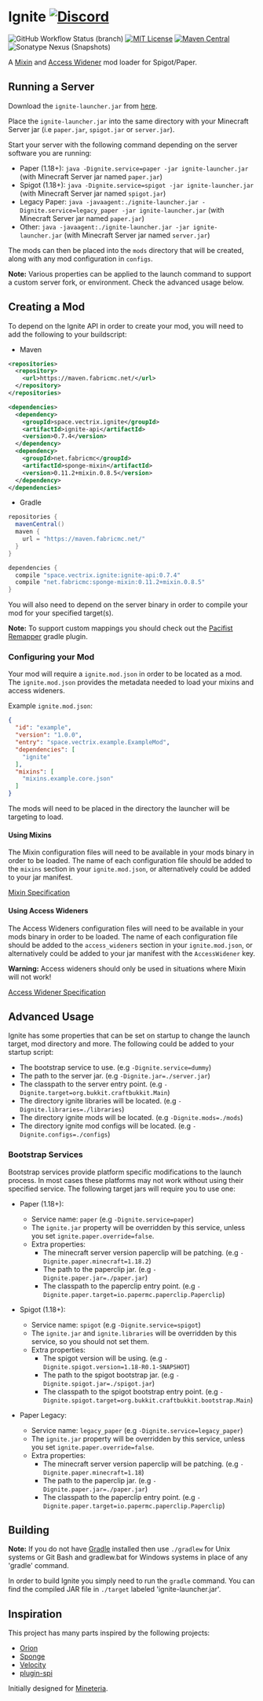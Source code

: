 Ignite [![Discord](https://img.shields.io/discord/819522977586348052?style=for-the-badge)](https://discord.gg/rYpaxPFQrj)
======
![GitHub Workflow Status (branch)](https://img.shields.io/github/workflow/status/vectrix-space/ignite/build/main)
[![MIT License](https://img.shields.io/badge/license-MIT-blue)](license.txt)
[![Maven Central](https://img.shields.io/maven-central/v/space.vectrix.ignite/ignite-api?label=stable)](https://search.maven.org/search?q=g:space.vectrix.ignite%20AND%20a:ignite*)
![Sonatype Nexus (Snapshots)](https://img.shields.io/nexus/s/space.vectrix.ignite/ignite-api?label=dev&server=https%3A%2F%2Fs01.oss.sonatype.org)

A [Mixin] and [Access Widener] mod loader for Spigot/Paper.

## Running a Server

Download the `ignite-launcher.jar` from [here](https://github.com/vectrix-space/ignite/releases/latest).

Place the `ignite-launcher.jar` into the same directory with your Minecraft Server jar (i.e `paper.jar`, `spigot.jar` or `server.jar`).

Start your server with the following command depending on the server software you are running:
- Paper (1.18+): `java -Dignite.service=paper -jar ignite-launcher.jar` (with Minecraft Server jar named `paper.jar`)
- Spigot (1.18+): `java -Dignite.service=spigot -jar ignite-launcher.jar` (with Minecraft Server jar named `spigot.jar`)
- Legacy Paper: `java -javaagent:./ignite-launcher.jar -Dignite.service=legacy_paper -jar ignite-launcher.jar` (with Minecraft Server jar named `paper.jar`)
- Other: `java -javaagent:./ignite-launcher.jar -jar ignite-launcher.jar` (with Minecraft Server jar named `server.jar`)

The mods can then be placed into the `mods` directory that will be created, along with any mod configuration in `configs`.

**Note:** Various properties can be applied to the launch command to support a custom server fork, or environment. Check the advanced usage below.

## Creating a Mod

To depend on the Ignite API in order to create your mod, you will need to add the following to your buildscript:

* Maven
```xml
<repositories>
  <repository>
    <url>https://maven.fabricmc.net/</url>
  </repository>
</repositories>

<dependencies>
  <dependency>
    <groupId>space.vectrix.ignite</groupId>
    <artifactId>ignite-api</artifactId>
    <version>0.7.4</version>
  </dependency>
  <dependency>
    <groupId>net.fabricmc</groupId>
    <artifactId>sponge-mixin</artifactId>
    <version>0.11.2+mixin.0.8.5</version>
  </dependency>
</dependencies>
```

* Gradle
```groovy
repositories {
  mavenCentral()
  maven {
    url = "https://maven.fabricmc.net/"
  }
}

dependencies {
  compile "space.vectrix.ignite:ignite-api:0.7.4"
  compile "net.fabricmc:sponge-mixin:0.11.2+mixin.0.8.5"
}
```

You will also need to depend on the server binary in order to compile your mod for your specified target(s).

**Note:** To support custom mappings you should check out the [Pacifist Remapper](https://github.com/PacifistMC/pacifist-remapper) gradle plugin.

### Configuring your Mod

Your mod will require a `ignite.mod.json` in order to be located as a mod. The `ignite.mod.json` provides the metadata needed to load your mixins and access wideners.

Example `ignite.mod.json`:
```json
{
  "id": "example",
  "version": "1.0.0",
  "entry": "space.vectrix.example.ExampleMod",
  "dependencies": [
    "ignite"
  ],
  "mixins": [
    "mixins.example.core.json"
  ]
}
```

The mods will need to be placed in the directory the launcher will be targeting to load.

#### Using Mixins

The Mixin configuration files will need to be available in your mods binary in order to be loaded. The name of each configuration file should be added to the `mixins` section in
your `ignite.mod.json`, or alternatively could be added to your jar manifest.

[Mixin Specification]

#### Using Access Wideners

The Access Wideners configuration files will need to be available in your mods binary in order to be loaded. The name of each configuration file should be added to the `access_wideners`
section in your `ignite.mod.json`, or alternatively could be added to your jar manifest with the `AccessWidener` key.

**Warning:** Access wideners should only be used in situations where Mixin will not work!

[Access Widener Specification]

## Advanced Usage

Ignite has some properties that can be set on startup to change the launch target, mod directory and more. The following could be added to your startup script:

- The bootstrap service to use. (e.g `-Dignite.service=dummy`)
- The path to the server jar. (e.g `-Dignite.jar=./server.jar`)
- The classpath to the server entry point. (e.g `-Dignite.target=org.bukkit.craftbukkit.Main`)
- The directory ignite libraries will be located. (e.g `-Dignite.libraries=./libraries`)
- The directory ignite mods will be located. (e.g `-Dignite.mods=./mods`)
- The directory ignite mod configs will be located. (e.g `-Dignite.configs=./configs`)

### Bootstrap Services

Bootstrap services provide platform specific modifications to the launch process. In most cases these platforms may not work without using their specified service.
The following target jars will require you to use one:

- Paper (1.18+):
  - Service name: `paper` (e.g `-Dignite.service=paper`)
  - The `ignite.jar` property will be overridden by this service, unless you set `ignite.paper.override=false`.
  - Extra properties:
    - The minecraft server version paperclip will be patching. (e.g `-Dignite.paper.minecraft=1.18.2`)
    - The path to the paperclip jar. (e.g `-Dignite.paper.jar=./paper.jar`)
    - The classpath to the paperclip entry point. (e.g `-Dignite.paper.target=io.papermc.paperclip.Paperclip`)

- Spigot (1.18+):
  - Service name: `spigot` (e.g `-Dignite.service=spigot`)
  - The `ignite.jar` and `ignite.libraries` will be overridden by this service, so you should not set them.
  - Extra properties:
    - The spigot version will be using. (e.g `-Dignite.spigot.version=1.18-R0.1-SNAPSHOT`)
    - The path to the spigot bootstrap jar. (e.g `-Dignite.spigot.jar=./spigot.jar`)
    - The classpath to the spigot bootstrap entry point. (e.g `-Dignite.spigot.target=org.bukkit.craftbukkit.bootstrap.Main`)

- Paper Legacy:
  - Service name: `legacy_paper` (e.g `-Dignite.service=legacy_paper`)
  - The `ignite.jar` property will be overridden by this service, unless you set `ignite.paper.override=false`.
  - Extra properties:
    - The minecraft server version paperclip will be patching. (e.g `-Dignite.paper.minecraft=1.18`)
    - The path to the paperclip jar. (e.g `-Dignite.paper.jar=./paper.jar`)
    - The classpath to the paperclip entry point. (e.g `-Dignite.paper.target=io.papermc.paperclip.Paperclip`)

## Building
__Note:__ If you do not have [Gradle] installed then use `./gradlew` for Unix systems or Git Bash and gradlew.bat for Windows systems in place of any 'gradle' command.

In order to build Ignite you simply need to run the `gradle` command. You can find the compiled JAR file in `./target` labeled 'ignite-launcher.jar'.

## Inspiration

This project has many parts inspired by the following projects:

- [Orion]
- [Sponge]
- [Velocity]
- [plugin-spi]

Initially designed for [Mineteria](https://mineteria.com/).

[Mixin]: https://github.com/SpongePowered/Mixin
[Access Widener]: https://github.com/FabricMC/access-widener
[Mixin Specification]: https://github.com/SpongePowered/Mixin/wiki/Introduction-to-Mixins---The-Mixin-Environment#mixin-configuration-files
[Access Widener Specification]: https://fabricmc.net/wiki/tutorial:accesswideners

[Gradle]: https://www.gradle.org/
[Orion]: https://github.com/OrionMinecraft/Orion
[Sponge]: https://github.com/SpongePowered/Sponge
[Velocity]: https://github.com/VelocityPowered/Velocity
[plugin-spi]: https://github.com/SpongePowered/plugin-spi
